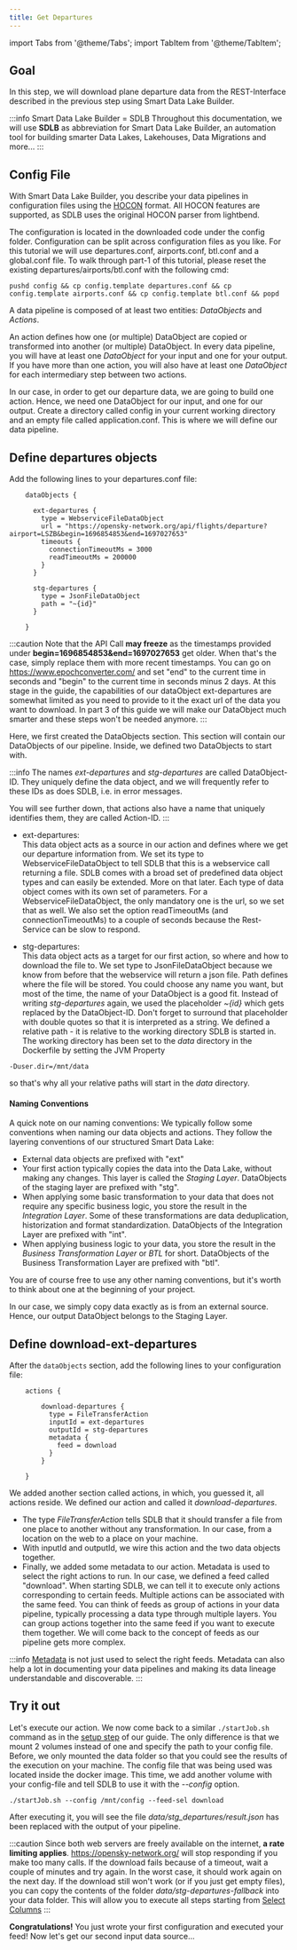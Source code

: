 ```yaml
---
title: Get Departures
---
```


import Tabs from '@theme/Tabs';
import TabItem from '@theme/TabItem';

## Goal

In this step, we will download plane departure data from the REST-Interface described in the previous step using Smart Data Lake Builder.

:::info Smart Data Lake Builder = SDLB
Throughout this documentation, we will use **SDLB** as abbreviation for Smart Data Lake Builder, an automation tool for building smarter Data Lakes, Lakehouses, Data Migrations and more...
:::

## Config File

With Smart Data Lake Builder, you describe your data pipelines in configuration files using the [HOCON](https://github.com/lightbend/config/blob/master/HOCON.md) format.
All HOCON features are supported, as SDLB uses the original HOCON parser from lightbend.

The configuration is located in the downloaded code under the config folder. Configuration can be split across configuration files as you like.
For this tutorial we will use departures.conf, airports.conf, btl.conf and a global.conf file.
To walk through part-1 of this tutorial, please reset the existing departures/airports/btl.conf with the following cmd:

```
pushd config && cp config.template departures.conf && cp config.template airports.conf && cp config.template btl.conf && popd
```

A data pipeline is composed of at least two entities: *DataObjects* and *Actions*.

An action defines how one (or multiple) DataObject are copied or transformed into another (or multiple) DataObject.
In every data pipeline, you will have at least one *DataObject* for your input and one for your output.
If you have more than one action, you will also have at least one *DataObject* for each intermediary step between two actions.

In our case, in order to get our departure data, we are going to build one action. Hence, we need one DataObject for our input, and one for our output.
Create a directory called config in your current working directory and an empty file called application.conf. This is where we will define our data pipeline.

## Define departures objects
Add the following lines to your departures.conf file:
```
    dataObjects {
    
      ext-departures {
        type = WebserviceFileDataObject
        url = "https://opensky-network.org/api/flights/departure?airport=LSZB&begin=1696854853&end=1697027653"
        timeouts {
          connectionTimeoutMs = 3000
          readTimeoutMs = 200000
        }
      }
      
      stg-departures {
        type = JsonFileDataObject
        path = "~{id}"
      }
      
    }
```
:::caution
Note that the API Call **may freeze** as the timestamps provided under **begin=1696854853&end=1697027653** get older. When that's the case, simply replace them with more recent timestamps.
You can go on https://www.epochconverter.com/ and set "end" to the current time in seconds and "begin" to the current time in seconds minus 2 days.
At this stage in the guide, the capabilities of our dataObject  ext-departures are somewhat limited as you need to provide to it the exact url of the data you want to download.
In part 3 of this guide we will make our DataObject much smarter and these steps won't be needed anymore.
:::

Here, we first created the DataObjects section. This section will contain our DataObjects of our pipeline.
Inside, we defined two DataObjects to start with.

:::info
The names *ext-departures* and *stg-departures* are called DataObject-ID.
They uniquely define the data object, and we will frequently refer to these IDs as does SDLB, i.e. in error messages.

You will see further down, that actions also have a name that uniquely identifies them, they are called Action-ID.
:::

- ext-departures:  
This data object acts as a source in our action and defines where we get our departure information from.
We set its type to WebserviceFileDataObject to tell SDLB that this is a webservice call returning a file.
SDLB comes with a broad set of predefined data object types and can easily be extended. More on that later.
Each type of data object comes with its own set of parameters. For a WebserviceFileDataObject, the only mandatory one is the url, so we set that as well.
We also set the option readTimeoutMs (and connectionTimeoutMs) to a couple of seconds because the Rest-Service can be slow to respond.

- stg-departures:  
This data object acts as a target for our first action, so where and how to download the file to.
We set type to JsonFileDataObject because we know from before that the webservice will return a json file.
Path defines where the file will be stored. You could choose any name you want, but most of the time, the name of your DataObject is a good fit.
Instead of writing *stg-departures* again,
we used the placeholder *~\{id}* which gets replaced by the DataObject-ID. Don't forget to surround that placeholder
with double quotes so that it is interpreted as a string.
We defined a relative path - it is relative to the working directory SDLB is started in. 
The working directory has been set to the *data* directory in the Dockerfile by setting the JVM Property 
```
-Duser.dir=/mnt/data
```
so that's why all your relative paths will start in the *data* directory.

#### Naming Conventions
A quick note on our naming conventions: We typically follow some conventions when naming our data objects and actions.
They follow the layering conventions of our structured Smart Data Lake:
- External data objects are prefixed with "ext"
- Your first action typically copies the data into the Data Lake, without making any changes. 
This layer is called the *Staging Layer*.
DataObjects of the staging layer are prefixed with "stg".
- When applying some basic transformation to your data that does not require any specific business logic, you store the result in the *Integration Layer*. 
Some of these transformations are data deduplication, historization and format standardization.
DataObjects of the Integration Layer are prefixed with "int".
- When applying business logic to your data, you store the result in the *Business Transformation Layer* or *BTL* for short.
DataObjects of the Business Transformation Layer are prefixed with "btl".

You are of course free to use any other naming conventions, but it's worth to think about one at the beginning of your project.

In our case, we simply copy data exactly as is from an external source. Hence, our output DataObject belongs to the Staging Layer.

## Define download-ext-departures
After the `dataObjects` section, add the following lines to your configuration file:
```
    actions {
    
        download-departures {
          type = FileTransferAction
          inputId = ext-departures
          outputId = stg-departures
          metadata {
            feed = download
          }
        }
        
    }
```
We added another section called actions, in which, you guessed it, all actions reside.
We defined our action and called it *download-departures*.
- The type *FileTransferAction* tells SDLB that it should transfer a file from one place to another without any transformation.
In our case, from a location on the web to a place on your machine.
- With inputId and outputId, we wire this action and the two data objects together.
- Finally, we added some metadata to our action. Metadata is used to select the right actions to run. 
In our case, we defined a feed called "download". When starting SDLB, we can tell it to execute only actions corresponding to certain feeds.
Multiple actions can be associated with the same feed. 
You can think of feeds as group of actions in your data pipeline, typically processing a data type through multiple layers.
You can group actions together into the same feed if you want to execute them together. 
We will come back to the concept of feeds as our pipeline gets more complex.

:::info
[Metadata](../part-3/metadata) is not just used to select the right feeds. Metadata can also help a lot in documenting your data pipelines and making its data lineage understandable and discoverable.
:::


## Try it out

Let's execute our action. We now come back to a similar `./startJob.sh` command as in the [setup step](../setup.md) of our guide.
The only difference is that we mount 2 volumes instead of one and specify the path to your config file.
Before, we only mounted the data folder so that you could see the results of the execution on your machine.
The config file that was being used was located inside the docker image.
This time, we add another volume with your config-file and tell SDLB to use it with the *--config* option.

```
./startJob.sh --config /mnt/config --feed-sel download
```

After executing it, you will see the file *data/stg_departures/result.json* has been replaced with the output of your pipeline.

:::caution
Since both web servers are freely available on the internet, **a rate limiting applies**. https://opensky-network.org/ will stop responding if you make too many calls.
If the download fails because of a timeout, wait a couple of minutes and try again. In the worst case, it should work again on the next day.
If the download still won't work (or if you just get empty files), you can copy the contents of the folder *data/stg-departures-fallback*
into your data folder. This will allow you to execute all steps starting from [Select Columns](select-columns.md)
:::

**Congratulations!** You just wrote your first configuration and executed your feed! Now let's get our second input data source...


